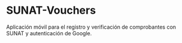 # SUNAT-Vouchers
Aplicación móvil para el registro y verificación de comprobantes con SUNAT y autenticación de Google.
